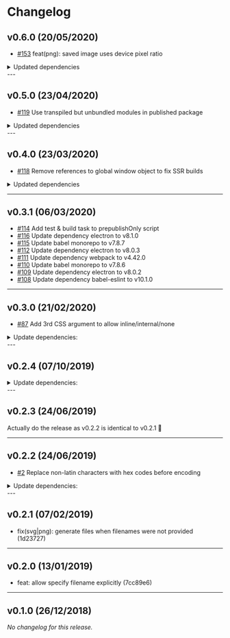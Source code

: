 # Changelog

## v0.6.0 (20/05/2020)
- [#153](https://github.com/cy6erskunk/svg-crowbar/pull/153) feat(png): saved image uses device pixel ratio
<details>
<summary>Updated dependencies</summary>

- [#154](https://github.com/cy6erskunk/svg-crowbar/pull/154) Update dependency electron to v9
- [#152](https://github.com/cy6erskunk/svg-crowbar/pull/152) Update dependency electron to v8.3.0
- [#151](https://github.com/cy6erskunk/svg-crowbar/pull/151) Update dependency eslint to v7
- [#150](https://github.com/cy6erskunk/svg-crowbar/pull/150) Update jest monorepo to v26 (major)
- [#141](https://github.com/cy6erskunk/svg-crowbar/pull/141) Update jest monorepo
- [#149](https://github.com/cy6erskunk/svg-crowbar/pull/149) Update dependency @jest-runner/electron to v3
- [#148](https://github.com/cy6erskunk/svg-crowbar/pull/148) Update dependency electron to v8.2.5
- [#147](https://github.com/cy6erskunk/svg-crowbar/pull/147) Update babel monorepo to v7.9.6
- [#146](https://github.com/cy6erskunk/svg-crowbar/pull/146) Update Node.js to v12.16.3
- [#145](https://github.com/cy6erskunk/svg-crowbar/pull/145) Update dependency electron to v8.2.4
- [#122](https://github.com/cy6erskunk/svg-crowbar/pull/122) Update dependency prettier to v2
- [#144](https://github.com/cy6erskunk/svg-crowbar/pull/144) Pin dependency @babel/cli to 7.8.4
</details>
---

## v0.5.0 (23/04/2020)
- [#119](https://github.com/cy6erskunk/svg-crowbar/pull/119) Use transpiled but unbundled modules in published package
<details>
<summary>Updated dependencies</summary>

- [#143](https://github.com/cy6erskunk/svg-crowbar/pull/143) Update dependency eslint-config-prettier to v6.11.0
- [#142](https://github.com/cy6erskunk/svg-crowbar/pull/142) Update dependency webpack to v4.43.0
- [#140](https://github.com/cy6erskunk/svg-crowbar/pull/140) Move all eslint config to one file
- [#139](https://github.com/cy6erskunk/svg-crowbar/pull/139) Update to the latest Nodejs LTS
- [#138](https://github.com/cy6erskunk/svg-crowbar/pull/138) Update dependency electron to v8.2.3
- [#137](https://github.com/cy6erskunk/svg-crowbar/pull/137) Update dependency electron to v8.2.2
- [#136](https://github.com/cy6erskunk/svg-crowbar/pull/136) Update dependency eslint-plugin-prettier to v3.1.3
- [#135](https://github.com/cy6erskunk/svg-crowbar/pull/135) Update jest monorepo to v25.3.0
- [#134](https://github.com/cy6erskunk/svg-crowbar/pull/134) Update dependency @babel/preset-env to v7.9.5
- [#133](https://github.com/cy6erskunk/svg-crowbar/pull/133) Update dependency electron to v8.2.1
- [#132](https://github.com/cy6erskunk/svg-crowbar/pull/132) Update dependency jest to v25.2.7
- [#131](https://github.com/cy6erskunk/svg-crowbar/pull/131) Update jest monorepo to v25.2.6
- [#130](https://github.com/cy6erskunk/svg-crowbar/pull/130) Update jest monorepo to v25.2.4
- [#129](https://github.com/cy6erskunk/svg-crowbar/pull/129) Update jest monorepo to v25.2.3
- [#128](https://github.com/cy6erskunk/svg-crowbar/pull/128) Update dependency jest to v25.2.2
- [#127](https://github.com/cy6erskunk/svg-crowbar/pull/127) Update jest monorepo to v25.2.1
- [#126](https://github.com/cy6erskunk/svg-crowbar/pull/126) Update jest monorepo to v25.2.0
- [#125](https://github.com/cy6erskunk/svg-crowbar/pull/125) Update dependency electron to v8.2.0
- [#124](https://github.com/cy6erskunk/svg-crowbar/pull/124) Update dependency webpack to v4.42.1
</details>
---

## v0.4.0 (23/03/2020)
- [#118](https://github.com/cy6erskunk/svg-crowbar/pull/118) Remove references to global window object to fix SSR builds
<details>
<summary>Updated dependencies</summary>

- [#123](https://github.com/cy6erskunk/svg-crowbar/pull/123) Update dependency eslint-config-prettier to v6.10.1
- [#121](https://github.com/cy6erskunk/svg-crowbar/pull/121) Update babel monorepo to v7.9.0
- [#117](https://github.com/cy6erskunk/svg-crowbar/pull/117) Update dependency electron to v8.1.1
</details>

---

## v0.3.1 (06/03/2020)
- [#114](https://github.com/cy6erskunk/svg-crowbar/pull/114) Add test & build task to prepublishOnly script
- [#116](https://github.com/cy6erskunk/svg-crowbar/pull/116) Update dependency electron to v8.1.0
- [#115](https://github.com/cy6erskunk/svg-crowbar/pull/115) Update babel monorepo to v7.8.7
- [#112](https://github.com/cy6erskunk/svg-crowbar/pull/112) Update dependency electron to v8.0.3
- [#111](https://github.com/cy6erskunk/svg-crowbar/pull/111) Update dependency webpack to v4.42.0
- [#110](https://github.com/cy6erskunk/svg-crowbar/pull/110) Update babel monorepo to v7.8.6
- [#109](https://github.com/cy6erskunk/svg-crowbar/pull/109) Update dependency electron to v8.0.2
- [#108](https://github.com/cy6erskunk/svg-crowbar/pull/108) Update dependency babel-eslint to v10.1.0

---

## v0.3.0 (21/02/2020)
- [#87](https://github.com/cy6erskunk/svg-crowbar/pull/87) Add 3rd CSS argument to allow inline/internal/none
<details>
<summary>Update dependencies:</summary>

- [#72](https://github.com/cy6erskunk/svg-crowbar/pull/72) Update babel monorepo to v7.7.0
- [#71](https://github.com/cy6erskunk/svg-crowbar/pull/71) Update dependency electron to v6.1.4
- [#70](https://github.com/cy6erskunk/svg-crowbar/pull/70) Update dependency electron to v6.1.3
- [#69](https://github.com/cy6erskunk/svg-crowbar/pull/69) Update dependency webpack-cli to v3.3.10
- [#68](https://github.com/cy6erskunk/svg-crowbar/pull/68) Update dependency eslint-config-prettier to v6.5.0
- [#67](https://github.com/cy6erskunk/svg-crowbar/pull/67) Update dependency eslint to v6.6.0
- [#66](https://github.com/cy6erskunk/svg-crowbar/pull/66) Update dependency electron to v6.1.2
- [#65](https://github.com/cy6erskunk/svg-crowbar/pull/65) Update dependency electron to v6.1.1
- [#64](https://github.com/cy6erskunk/svg-crowbar/pull/64) Update dependency electron to v6.1.0
- [#62](https://github.com/cy6erskunk/svg-crowbar/pull/62) Update dependency webpack to v4.41.2
- [#61](https://github.com/cy6erskunk/svg-crowbar/pull/61) Update dependency webpack to v4.41.1
- [#60](https://github.com/cy6erskunk/svg-crowbar/pull/60) Update dependency @babel/core to v7.6.4
- [#59](https://github.com/cy6erskunk/svg-crowbar/pull/59) Update dependency electron to v6.0.12
- [#58](https://github.com/cy6erskunk/svg-crowbar/pull/58) Update babel monorepo to v7.6.3
- [#104](https://github.com/cy6erskunk/svg-crowbar/pull/104) Update dependency electron to v8
- [#107](https://github.com/cy6erskunk/svg-crowbar/pull/107) Update dependency electron to v6.1.8
- [#106](https://github.com/cy6erskunk/svg-crowbar/pull/106) Update dependency webpack-cli to v3.3.11
- [#105](https://github.com/cy6erskunk/svg-crowbar/pull/105) Update dependency webpack to v4.41.6
- [#101](https://github.com/cy6erskunk/svg-crowbar/pull/101) Update jest monorepo to v25 (major)
- [#103](https://github.com/cy6erskunk/svg-crowbar/pull/103) Update babel monorepo to v7.8.4
- [#102](https://github.com/cy6erskunk/svg-crowbar/pull/102) Update dependency eslint-config-prettier to v6.10.0
- [#100](https://github.com/cy6erskunk/svg-crowbar/pull/100) Update babel monorepo to v7.8.3
- [#99](https://github.com/cy6erskunk/svg-crowbar/pull/99) Update dependency @babel/preset-env to v7.8.2
- [#98](https://github.com/cy6erskunk/svg-crowbar/pull/98) Update babel monorepo to v7.8.0
- [#94](https://github.com/cy6erskunk/svg-crowbar/pull/94) Update dependency webpack to v4.41.5
- [#97](https://github.com/cy6erskunk/svg-crowbar/pull/97) Update dependency eslint-config-prettier to v6.9.0
- [#96](https://github.com/cy6erskunk/svg-crowbar/pull/96) Update dependency eslint-config-prettier to v6.8.0
- [#95](https://github.com/cy6erskunk/svg-crowbar/pull/95) Update dependency eslint to v6.8.0
- [#93](https://github.com/cy6erskunk/svg-crowbar/pull/93) Update babel monorepo to v7.7.7
- [#92](https://github.com/cy6erskunk/svg-crowbar/pull/92) Update dependency electron to v6.1.7
- [#91](https://github.com/cy6erskunk/svg-crowbar/pull/91) Update dependency webpack to v4.41.3
- [#90](https://github.com/cy6erskunk/svg-crowbar/pull/90) Update dependency eslint-plugin-prettier to v3.1.2
- [#89](https://github.com/cy6erskunk/svg-crowbar/pull/89) Update dependency electron to v6.1.6
- [#88](https://github.com/cy6erskunk/svg-crowbar/pull/88) Update dependency @babel/preset-env to v7.7.6
- [#82](https://github.com/cy6erskunk/svg-crowbar/pull/82) Update babel monorepo to v7.7.5
- [#86](https://github.com/cy6erskunk/svg-crowbar/pull/86) Update dependency @jest-runner/electron to v2.0.3
- [#85](https://github.com/cy6erskunk/svg-crowbar/pull/85) Update dependency eslint to v6.7.2
- [#83](https://github.com/cy6erskunk/svg-crowbar/pull/83) Update dependency eslint to v6.7.1
- [#81](https://github.com/cy6erskunk/svg-crowbar/pull/81) Update dependency eslint to v6.7.0
- [#80](https://github.com/cy6erskunk/svg-crowbar/pull/80) Update dependency electron to v6.1.5
- [#79](https://github.com/cy6erskunk/svg-crowbar/pull/79) Update dependency eslint-config-prettier to v6.7.0
- [#78](https://github.com/cy6erskunk/svg-crowbar/pull/78) Update dependency eslint-config-prettier to v6.6.0
- [#77](https://github.com/cy6erskunk/svg-crowbar/pull/77) Update dependency prettier to v1.19.1
- [#76](https://github.com/cy6erskunk/svg-crowbar/pull/76) Update dependency prettier to v1.19.0
- [#74](https://github.com/cy6erskunk/svg-crowbar/pull/74) Update dependency @babel/core to v7.7.2
- [#73](https://github.com/cy6erskunk/svg-crowbar/pull/73) Update dependency @babel/preset-env to v7.7.1
</details>
---

## v0.2.4 (07/10/2019)
<details>
  <summary>Update dependencies:</summary>

- [#57](https://github.com/cy6erskunk/svg-crowbar/pull/57) Update dependency eslint-config-prettier to v6.4.0
- [#56](https://github.com/cy6erskunk/svg-crowbar/pull/56) Update dependency electron to v6.0.11
- [#55](https://github.com/cy6erskunk/svg-crowbar/pull/55) Update dependency eslint to v6.5.1
- [#54](https://github.com/cy6erskunk/svg-crowbar/pull/54) Update dependency eslint to v6.5.0
- [#53](https://github.com/cy6erskunk/svg-crowbar/pull/53) Update dependency webpack to v4.41.0
- [#52](https://github.com/cy6erskunk/svg-crowbar/pull/52) Update babel monorepo to v7.6.2
- [#51](https://github.com/cy6erskunk/svg-crowbar/pull/51) Update dependency electron to v6.0.10
- [#50](https://github.com/cy6erskunk/svg-crowbar/pull/50) Update dependency eslint-plugin-prettier to v3.1.1
- [#49](https://github.com/cy6erskunk/svg-crowbar/pull/49) Update dependency webpack-cli to v3.3.9
- [#48](https://github.com/cy6erskunk/svg-crowbar/pull/48) Update dependency eslint to v6.4.0
- [#47](https://github.com/cy6erskunk/svg-crowbar/pull/47) Update dependency webpack to v4.40.2
- [#46](https://github.com/cy6erskunk/svg-crowbar/pull/46) Update dependency webpack to v4.40.1
- [#45](https://github.com/cy6erskunk/svg-crowbar/pull/45) Update dependency webpack to v4.40.0
- [#44](https://github.com/cy6erskunk/svg-crowbar/pull/44) Update dependency electron to v6.0.9
- [#43](https://github.com/cy6erskunk/svg-crowbar/pull/43) Update dependency eslint-config-prettier to v6.3.0
- [#42](https://github.com/cy6erskunk/svg-crowbar/pull/42) Update dependency electron to v6.0.8
- [#41](https://github.com/cy6erskunk/svg-crowbar/pull/41) Update babel monorepo to v7.6.0
- [#40](https://github.com/cy6erskunk/svg-crowbar/pull/40) Update dependency webpack-cli to v3.3.8
- [#39](https://github.com/cy6erskunk/svg-crowbar/pull/39) Update dependency eslint-config-prettier to v6.2.0
- [#38](https://github.com/cy6erskunk/svg-crowbar/pull/38) Re-configure Renovate automerge
- [#30](https://github.com/cy6erskunk/svg-crowbar/pull/30) Update dependency webpack-cli to v3.3.7
- [#29](https://github.com/cy6erskunk/svg-crowbar/pull/29) Update jest monorepo to v24.9.0
- [#26](https://github.com/cy6erskunk/svg-crowbar/pull/26) Update dependency webpack to v4.39.3
- [#32](https://github.com/cy6erskunk/svg-crowbar/pull/32) Update dependency eslint-config-prettier to v6.1.0
- [#31](https://github.com/cy6erskunk/svg-crowbar/pull/31) Update dependency eslint to v6.3.0
- [#34](https://github.com/cy6erskunk/svg-crowbar/pull/34) Update dependency babel-eslint to v10.0.3
- [#37](https://github.com/cy6erskunk/svg-crowbar/pull/37) Configure renovate auto-merge
- [#27](https://github.com/cy6erskunk/svg-crowbar/pull/27) Update dependency electron to v6
- [#36](https://github.com/cy6erskunk/svg-crowbar/pull/36) Bump mixin-deep from 1.3.1 to 1.3.2
- [#35](https://github.com/cy6erskunk/svg-crowbar/pull/35) Bump eslint-utils from 1.4.0 to 1.4.2
- [#28](https://github.com/cy6erskunk/svg-crowbar/pull/28) Update dependency electron to v5.0.9
- [#25](https://github.com/cy6erskunk/svg-crowbar/pull/25) Update dependency electron to v5.0.8
- [#24](https://github.com/cy6erskunk/svg-crowbar/pull/24) Update dependency eslint to v6.1.0
- [#23](https://github.com/cy6erskunk/svg-crowbar/pull/23) Update babel monorepo to v7.5.5
- [#22](https://github.com/cy6erskunk/svg-crowbar/pull/22) Update dependency webpack to v4.37.0
- [#21](https://github.com/cy6erskunk/svg-crowbar/pull/21) Update dependency electron to v5.0.7
- [#20](https://github.com/cy6erskunk/svg-crowbar/pull/20) Update dependency webpack-cli to v3.3.6
- [#19](https://github.com/cy6erskunk/svg-crowbar/pull/19) Bump lodash from 4.17.11 to 4.17.14
- [#18](https://github.com/cy6erskunk/svg-crowbar/pull/18) chore(deps): update babel monorepo to v7.5.4
- [#17](https://github.com/cy6erskunk/svg-crowbar/pull/17) chore(deps): update dependency webpack to v4.35.3
- [#16](https://github.com/cy6erskunk/svg-crowbar/pull/16) Bulk update devDependencies
</details>
---

## v0.2.3 (24/06/2019)
Actually do the release as v0.2.2 is identical to v0.2.1 🤦 

---

## v0.2.2 (24/06/2019)
- [#2](https://github.com/cy6erskunk/svg-crowbar/pull/2) Replace non-latin characters with hex codes before encoding
<details>
<summary>Update dependencies:</summary>

- [#8](https://github.com/cy6erskunk/svg-crowbar/pull/8) Update dependency webpack-cli to v3.3.4
- [#9](https://github.com/cy6erskunk/svg-crowbar/pull/9) Update dependency eslint-config-prettier to v5
- [#6](https://github.com/cy6erskunk/svg-crowbar/pull/6) Update and lock dependencies
- [#5](https://github.com/cy6erskunk/svg-crowbar/pull/5) Fix travis config
- [#1](https://github.com/cy6erskunk/svg-crowbar/pull/1) Configure Renovate
</details>
---

## v0.2.1 (07/02/2019)
- fix(svg|png): generate files when filenames were not provided (1d23727)

---

## v0.2.0 (13/01/2019)
- feat: allow specify filename explicitly (7cc89e6)
---

## v0.1.0 (26/12/2018)
*No changelog for this release.*
